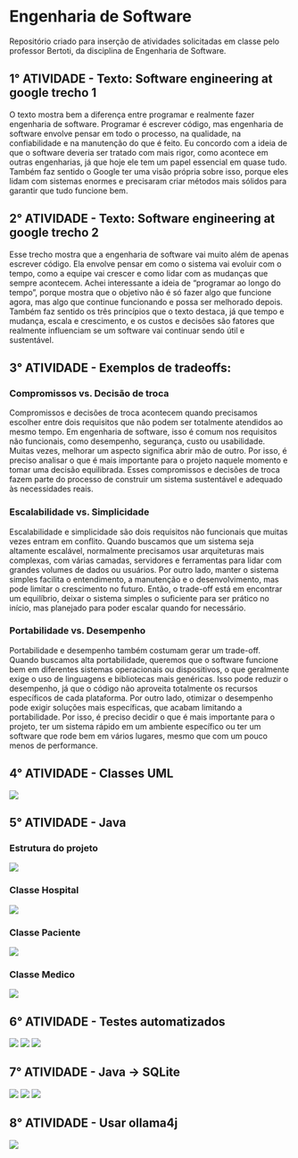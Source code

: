# Engenharia de Software

Repositório criado para inserção de atividades solicitadas em classe pelo professor Bertoti, da disciplina de Engenharia de Software.

## 1° ATIVIDADE -  Texto: Software engineering at google trecho 1

O texto mostra bem a diferença entre programar e realmente fazer engenharia de software. Programar é escrever código, mas engenharia de software envolve pensar em todo o processo, na qualidade, na confiabilidade e na manutenção do que é feito. Eu concordo com a ideia de que o software deveria ser tratado com mais rigor, como acontece em outras engenharias, já que hoje ele tem um papel essencial em quase tudo. Também faz sentido o Google ter uma visão própria sobre isso, porque eles lidam com sistemas enormes e precisaram criar métodos mais sólidos para garantir que tudo funcione bem.

## 2° ATIVIDADE -  Texto: Software engineering at google trecho 2

Esse trecho mostra que a engenharia de software vai muito além de apenas escrever código. Ela envolve pensar em como o sistema vai evoluir com o tempo, como a equipe vai crescer e como lidar com as mudanças que sempre acontecem. Achei interessante a ideia de “programar ao longo do tempo”, porque mostra que o objetivo não é só fazer algo que funcione agora, mas algo que continue funcionando e possa ser melhorado depois. Também faz sentido os três princípios que o texto destaca, já que tempo e mudança, escala e crescimento, e os custos e decisões são fatores que realmente influenciam se um software vai continuar sendo útil e sustentável.

## 3° ATIVIDADE -  Exemplos de tradeoffs:

### Compromissos vs. Decisão de troca

Compromissos e decisões de troca acontecem quando precisamos escolher entre dois requisitos que não podem ser totalmente atendidos ao mesmo tempo. Em engenharia de software, isso é comum nos requisitos não funcionais, como desempenho, segurança, custo ou usabilidade. Muitas vezes, melhorar um aspecto significa abrir mão de outro. Por isso, é preciso analisar o que é mais importante para o projeto naquele momento e tomar uma decisão equilibrada. Esses compromissos e decisões de troca fazem parte do processo de construir um sistema sustentável e adequado às necessidades reais.

### Escalabilidade vs. Simplicidade

Escalabilidade e simplicidade são dois requisitos não funcionais que muitas vezes entram em conflito. Quando buscamos que um sistema seja altamente escalável, normalmente precisamos usar arquiteturas mais complexas, com várias camadas, servidores e ferramentas para lidar com grandes volumes de dados ou usuários. Por outro lado, manter o sistema simples facilita o entendimento, a manutenção e o desenvolvimento, mas pode limitar o crescimento no futuro. Então, o trade-off está em encontrar um equilíbrio, deixar o sistema simples o suficiente para ser prático no início, mas planejado para poder escalar quando for necessário.


### Portabilidade vs. Desempenho

Portabilidade e desempenho também costumam gerar um trade-off. Quando buscamos alta portabilidade, queremos que o software funcione bem em diferentes sistemas operacionais ou dispositivos, o que geralmente exige o uso de linguagens e bibliotecas mais genéricas. Isso pode reduzir o desempenho, já que o código não aproveita totalmente os recursos específicos de cada plataforma. Por outro lado, otimizar o desempenho pode exigir soluções mais específicas, que acabam limitando a portabilidade. Por isso, é preciso decidir o que é mais importante para o projeto, ter um sistema rápido em um ambiente específico ou ter um software que rode bem em vários lugares, mesmo que com um pouco menos de performance.

## 4° ATIVIDADE - Classes UML

<td><img src="https://github.com/oliveiraluizgustavo/bertoti/blob/main/EngenhariaDeSoftware/Docs/Assets/Diagrama_UML.png"></td>

## 5° ATIVIDADE - Java

### Estrutura do projeto

<td><img src="https://github.com/oliveiraluizgustavo/bertoti/blob/main/EngenhariaDeSoftware/Docs/Assets/EstruturaDasClasses.png"></td>

### Classe Hospital

<td><img src="https://github.com/oliveiraluizgustavo/bertoti/blob/main/EngenhariaDeSoftware/Docs/Assets/ClasseHospital.png"></td>

### Classe Paciente

<td><img src="https://github.com/oliveiraluizgustavo/bertoti/blob/main/EngenhariaDeSoftware/Docs/Assets/ClassePaciente.png"></td>

### Classe Medico

<td><img src="https://github.com/oliveiraluizgustavo/bertoti/blob/main/EngenhariaDeSoftware/Docs/Assets/ClasseMedico.png"></td>

## 6° ATIVIDADE - Testes automatizados

<td><img src="https://github.com/oliveiraluizgustavo/bertoti/blob/main/EngenhariaDeSoftware/Docs/Assets/ClasseTeste01.png"></td>
<td><img src="https://github.com/oliveiraluizgustavo/bertoti/blob/main/EngenhariaDeSoftware/Docs/Assets/ClasseTeste02.png"></td>
<td><img src="https://github.com/oliveiraluizgustavo/bertoti/blob/main/EngenhariaDeSoftware/Docs/Assets/ClasseTeste03.png"></td>

## 7° ATIVIDADE - Java -> SQLite

<td><img src="https://github.com/oliveiraluizgustavo/bertoti/blob/main/EngenhariaDeSoftware/Docs/Assets/ClasseDeConexaoComBancoDeDados01.png"></td>
<td><img src="https://github.com/oliveiraluizgustavo/bertoti/blob/main/EngenhariaDeSoftware/Docs/Assets/ClasseDeConexaoComBancoDeDados02.png"></td>
<td><img src="https://github.com/oliveiraluizgustavo/bertoti/blob/main/EngenhariaDeSoftware/Docs/Assets/ClasseDeConexaoComBancoDeDados03.png"></td>

## 8° ATIVIDADE - Usar ollama4j

<td><img src="https://github.com/oliveiraluizgustavo/bertoti/blob/main/EngenhariaDeSoftware/Docs/Assets/Atividade08Ollama.png"></td>
